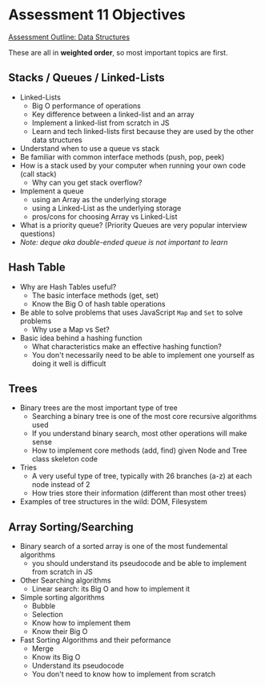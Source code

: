 # Assessment 11 Objectives
[Assessment Outline: Data Structures](https://github.com/Techtonica/curriculum/tree/master/projects/data-structures-algorithms-assessment.md)

These are all in **weighted order**, so most important topics are first.


## Stacks / Queues / Linked-Lists
- Linked-Lists
  - Big O performance of operations
  - Key difference between a linked-list and an array
  - Implement a linked-list from scratch in JS
  - Learn and tech linked-lists first because they are used by the other data structures
- Understand when to use a queue vs stack
- Be familiar with common interface methods (push, pop, peek)
- How is a stack used by your computer when running your own code (call stack)
  - Why can you get stack overflow?
- Implement a queue
  - using an Array as the underlying storage
  - using a Linked-List as the underlying storage
  - pros/cons for choosing Array vs Linked-List
- What is a priority queue? (Priority Queues are very popular interview questions)
- _Note: deque aka double-ended queue is not important to learn_

## Hash Table
- Why are Hash Tables useful?
  - The basic interface methods (get, set)
  - Know the Big O of hash table operations
- Be able to solve problems that uses JavaScript `Map` and `Set` to solve problems
  - Why use a Map vs Set?
- Basic idea behind a hashing function
  - What characteristics make an effective hashing function?
  - You don't necessarily need to be able to implement one yourself as doing it well is difficult

## Trees

- Binary trees are the most important type of tree
  - Searching a binary tree is one of the most core recursive algorithms used
  - If you understand binary search, most other operations will make sense
  - How to implement core methods (add, find) given Node and Tree class skeleton code
- Tries
  - A very useful type of tree, typically with 26 branches (a-z) at each node instead of 2
  - How tries store their information (different than most other trees)
- Examples of tree structures in the wild: DOM, Filesystem


## Array Sorting/Searching
- Binary search of a sorted array is one of the most fundemental algorithms 
  - you should understand its pseudocode and be able to implement from scratch in JS
- Other Searching algorithms
  - Linear search: its Big O and how to implement it
- Simple sorting algorithms
  - Bubble
  - Selection
  - Know how to implement them
  - Know their Big O
- Fast Sorting Algorithms and their peformance
  - Merge
  - Know its Big O
  - Understand its pseudocode
  - You don't need to know how to implement from scratch

